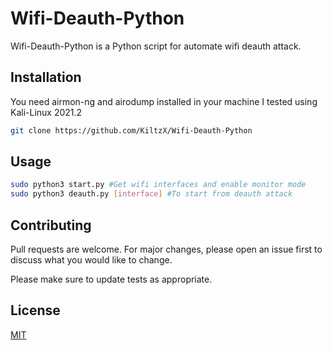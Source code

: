 # Wifi-Deauth-Python

Wifi-Deauth-Python is a Python script for automate wifi deauth attack.

## Installation

You need airmon-ng and airodump installed in your machine
I tested using Kali-Linux 2021.2

```bash
git clone https://github.com/KiltzX/Wifi-Deauth-Python
```

## Usage


```bash
sudo python3 start.py #Get wifi interfaces and enable monitor mode
sudo python3 deauth.py [interface] #To start from deauth attack
```


## Contributing
Pull requests are welcome. For major changes, please open an issue first to discuss what you would like to change.

Please make sure to update tests as appropriate.

## License
[MIT](https://choosealicense.com/licenses/mit/)
